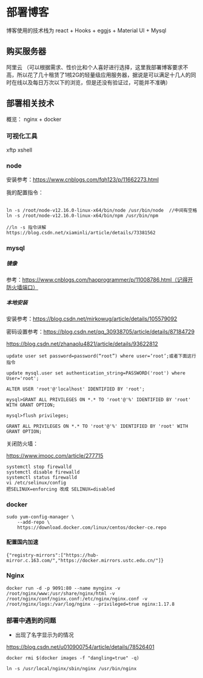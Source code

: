 # 部署博客

博客使用的技术栈为 react + Hooks + eggjs + Material UI + Mysql

## 购买服务器

阿里云 （可以根据需求、性价比和个人喜好进行选择，这里我部署博客要求不高，所以花了几十租赁了1核2G的轻量级应用服务器，据说是可以满足十几人的同时在线以及每日万次以下的浏览，但是还没有验证过，可能并不准确）

## 部署相关技术

概览： nginx + docker 

### 可视化工具

xftp xshell

### node

安装参考：https://www.cnblogs.com/fqh123/p/11662273.html

我的配置指令：

```

ln -s /root/node-v12.16.0-linux-x64/bin/node /usr/bin/node  //中间有空格
ln -s /root/node-v12.16.0-linux-x64/bin/npm /usr/bin/npm

//ln -s 指令详解 https://blog.csdn.net/xiaminli/article/details/73381562
```

### mysql

##### 镜像

参考：https://www.cnblogs.com/haoprogrammer/p/11008786.html（记得开防火墙端口）

##### 本地安装

安装参考：https://blog.csdn.net/mirkowug/article/details/105579092

密码设置参考：https://blog.csdn.net/qq_30938705/article/details/87184729

https://blog.csdn.net/zhanaolu4821/article/details/93622812

```
update user set password=password(“root”) where user=‘root’;或者下面这行指令

update mysql.user set authentication_string=PASSWORD('root') where User='root';

ALTER USER 'root'@'localhost' IDENTIFIED BY 'root';

mysql>GRANT ALL PRIVILEGES ON *.* TO 'root'@'%' IDENTIFIED BY 'root' WITH GRANT OPTION;

mysql>flush privileges;

GRANT ALL PRIVILEGES ON *.* TO 'root'@'%' IDENTIFIED BY 'root' WITH GRANT OPTION;

```

关闭防火墙：

https://www.imooc.com/article/277715

```
systemctl stop firewalld 
systemctl disable firewalld 
systemctl status firewalld 
vi /etc/selinux/config 
把SELINUX=enforcing 改成 SELINUX=disabled

```

### docker

```
sudo yum-config-manager \
    --add-repo \
    https://download.docker.com/linux/centos/docker-ce.repo
```

#### 配置国内加速

```
{"registry-mirrors":["https://hub-mirror.c.163.com/","https://docker.mirrors.ustc.edu.cn/"]}
```

### Nginx

```
docker run -d -p 9091:80 --name mynginx -v /root/nginx/www:/usr/share/nginx/html -v /root/nginx/conf/nginx.conf:/etc/nginx/nginx.conf -v /root/nginx/logs:/var/log/nginx --privileged=true nginx:1.17.8
```

### 部署中遇到的问题

- 出现了名字显示为<none>的情况

https://blog.csdn.net/u010900754/article/details/78526401

```
docker rmi $(docker images -f "dangling=true" -q)
```

```
ln -s /usr/local/nginx/sbin/nginx /usr/bin/nginx
```

